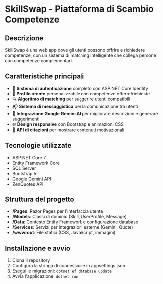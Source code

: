 # SkillSwap - Piattaforma di Scambio Competenze

## Descrizione
SkillSwap è una web app dove gli utenti possono offrire e richiedere competenze, con un sistema di matching intelligente che collega persone con competenze complementari.

## Caratteristiche principali
- 👤 **Sistema di autenticazione** completo con ASP.NET Core Identity
- 🧠 **Profilo utente** personalizzabile con competenze offerte/richieste
- 🔍 **Algoritmo di matching** per suggerire utenti compatibili
- 📬 **Sistema di messaggistica** per la comunicazione tra utenti
- 🤖 **Integrazione Google Gemini AI** per migliorare descrizioni e generare suggerimenti
- 🌐 **Design responsive** con Bootstrap e animazioni CSS
- 📝 **API di citazioni** per mostrare contenuti motivazionali

## Tecnologie utilizzate
- ASP.NET Core 7
- Entity Framework Core
- SQL Server
- Bootstrap 5
- Google Gemini API
- ZenQuotes API

## Struttura del progetto
- **/Pages**: Razor Pages per l'interfaccia utente
- **/Models**: Classi di dominio (Skill, UserProfile, Message)
- **/Data**: Contesto Entity Framework e configurazione database
- **/Services**: Servizi per integrazioni esterne (Gemini, Quote)
- **/wwwroot**: File statici (CSS, JavaScript, immagini)

## Installazione e avvio
1. Clona il repository
2. Configura la stringa di connessione in appsettings.json
3. Esegui le migrazioni: `dotnet ef database update`
4. Avvia l'applicazione: `dotnet run`
